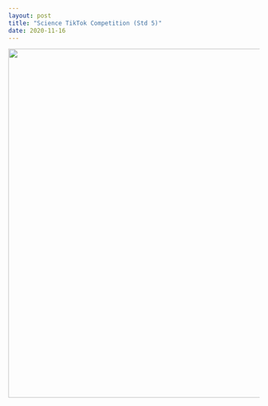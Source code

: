 ```yaml
---
layout: post
title: "Science TikTok Competition (Std 5)"
date: 2020-11-16
---
```



<center>
    <img src="{{ 'assets/img/new tiktok.jpg'}}" width="700px" alt=""> 
</center>
